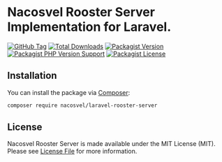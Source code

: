 # Nacosvel Rooster Server Implementation for Laravel.

[![GitHub Tag](https://img.shields.io/github/v/tag/jundayw/laravel-rooster-server)](https://github.com/jundayw/laravel-rooster-server/tags)
[![Total Downloads](https://img.shields.io/packagist/dt/jundayw/laravel-rooster-server?style=flat-square)](https://packagist.org/packages/jundayw/laravel-rooster-server)
[![Packagist Version](https://img.shields.io/packagist/v/jundayw/laravel-rooster-server)](https://packagist.org/packages/jundayw/laravel-rooster-server)
[![Packagist PHP Version Support](https://img.shields.io/packagist/php-v/jundayw/laravel-rooster-server)](https://github.com/jundayw/laravel-rooster-server)
[![Packagist License](https://img.shields.io/github/license/jundayw/laravel-rooster-server)](https://github.com/jundayw/laravel-rooster-server)

## Installation

You can install the package via [Composer](https://getcomposer.org/):

```bash
composer require nacosvel/laravel-rooster-server
```

## License

Nacosvel Rooster Server is made available under the MIT License (MIT). Please see [License File](LICENSE) for more
information.
